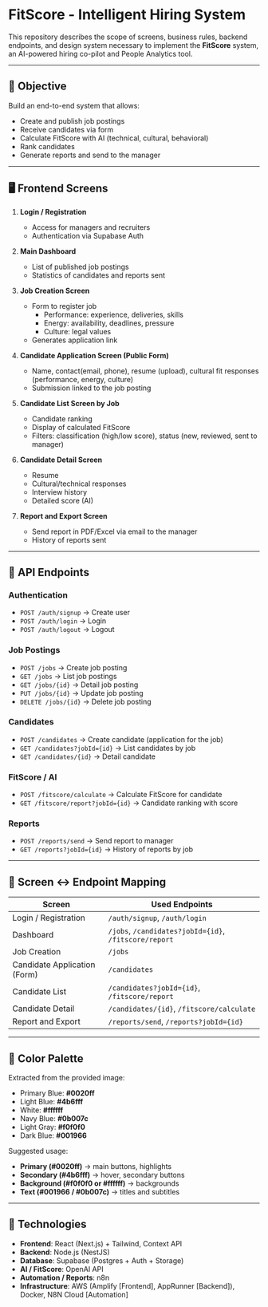 # FitScore - Intelligent Hiring System

This repository describes the scope of screens, business rules, backend endpoints, and design system necessary to implement the **FitScore** system, an AI-powered hiring co-pilot and People Analytics tool.

---

## 🎯 Objective
Build an end-to-end system that allows:
- Create and publish job postings
- Receive candidates via form
- Calculate FitScore with AI (technical, cultural, behavioral)
- Rank candidates
- Generate reports and send to the manager

---

## 🖥️ Frontend Screens

1. **Login / Registration**
   - Access for managers and recruiters
   - Authentication via Supabase Auth

2. **Main Dashboard**
   - List of published job postings
   - Statistics of candidates and reports sent

3. **Job Creation Screen**
   - Form to register job
      - Performance: experience, deliveries, skills
      - Energy: availability, deadlines, pressure
      - Culture: legal values
   - Generates application link

4. **Candidate Application Screen (Public Form)**
   - Name, contact(email, phone), resume (upload), cultural fit responses (performance, energy, culture)
   - Submission linked to the job posting

5. **Candidate List Screen by Job**
   - Candidate ranking
   - Display of calculated FitScore
   - Filters: classification (high/low score), status (new, reviewed, sent to manager)

6. **Candidate Detail Screen**
   - Resume
   - Cultural/technical responses
   - Interview history
   - Detailed score (AI)

7. **Report and Export Screen**
   - Send report in PDF/Excel via email to the manager
   - History of reports sent

---

## 🔌 API Endpoints

### Authentication
- `POST /auth/signup` → Create user
- `POST /auth/login` → Login
- `POST /auth/logout` → Logout

### Job Postings
- `POST /jobs` → Create job posting
- `GET /jobs` → List job postings
- `GET /jobs/{id}` → Detail job posting
- `PUT /jobs/{id}` → Update job posting
- `DELETE /jobs/{id}` → Delete job posting

### Candidates
- `POST /candidates` → Create candidate (application for the job)
- `GET /candidates?jobId={id}` → List candidates by job
- `GET /candidates/{id}` → Detail candidate

### FitScore / AI
- `POST /fitscore/calculate` → Calculate FitScore for candidate
- `GET /fitscore/report?jobId={id}` → Candidate ranking with score

### Reports
- `POST /reports/send` → Send report to manager
- `GET /reports?jobId={id}` → History of reports by job

---

## 🧭 Screen ↔ Endpoint Mapping

| Screen                           | Used Endpoints |
|----------------------------------|----------------|
| Login / Registration              | `/auth/signup`, `/auth/login` |
| Dashboard                         | `/jobs`, `/candidates?jobId={id}`, `/fitscore/report` |
| Job Creation                      | `/jobs` |
| Candidate Application (Form)     | `/candidates` |
| Candidate List                   | `/candidates?jobId={id}`, `/fitscore/report` |
| Candidate Detail                  | `/candidates/{id}`, `/fitscore/calculate` |
| Report and Export                 | `/reports/send`, `/reports?jobId={id}` |

---

## 🎨 Color Palette

Extracted from the provided image:

- Primary Blue: **#0020ff**
- Light Blue: **#4b6fff**
- White: **#ffffff**
- Navy Blue: **#0b007c**
- Light Gray: **#f0f0f0**
- Dark Blue: **#001966**

Suggested usage:
- **Primary (#0020ff)** → main buttons, highlights
- **Secondary (#4b6fff)** → hover, secondary buttons
- **Background (#f0f0f0 or #ffffff)** → backgrounds
- **Text (#001966 / #0b007c)** → titles and subtitles

---

## 🚀 Technologies
- **Frontend**: React (Next.js) + Tailwind, Context API
- **Backend**: Node.js (NestJS)
- **Database**: Supabase (Postgres + Auth + Storage)
- **AI / FitScore**: OpenAI API
- **Automation / Reports**: n8n
- **Infrastructure**: AWS (Amplify [Frontend], AppRunner [Backend]), Docker, N8N Cloud [Automation]
